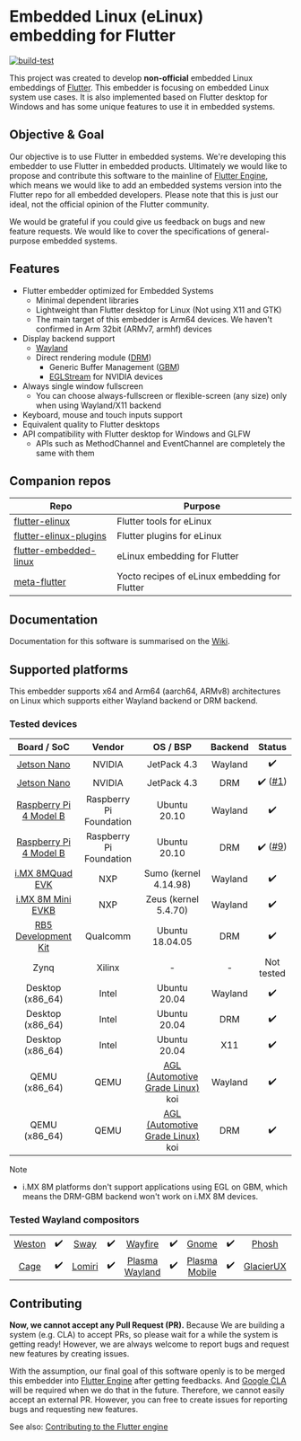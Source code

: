 # Embedded Linux (eLinux) embedding for Flutter
[![build-test](https://github.com/sony/flutter-embedded-linux/actions/workflows/build-test.yml/badge.svg)](https://github.com/sony/flutter-embedded-linux/actions/workflows/build-test.yml)

This project was created to develop **non-official** embedded Linux embeddings of [Flutter](https://flutter.dev/). This embedder is focusing on embedded Linux system use cases. It is also implemented based on Flutter desktop for Windows and has some unique features to use it in embedded systems.

## Objective & Goal
Our objective is to use Flutter in embedded systems. We're developing this embedder to use Flutter in embedded products. Ultimately we would like to propose and contribute this software to the mainline of [Flutter Engine](https://github.com/flutter/engine), which means we would like to add an embedded systems version into the Flutter repo for all embedded developers. Please note that this is just our ideal, not the official opinion of the Flutter community.

We would be grateful if you could give us feedback on bugs and new feature requests. We would like to cover the specifications of general-purpose embedded systems.

## Features
- Flutter embedder optimized for Embedded Systems
  - Minimal dependent libraries
  - Lightweight than Flutter desktop for Linux (Not using X11 and GTK)
  - The main target of this embedder is Arm64 devices. We haven't confirmed in Arm 32bit (ARMv7, armhf) devices
- Display backend support
  - [Wayland](https://wayland.freedesktop.org/)
  - Direct rendering module ([DRM](https://en.wikipedia.org/wiki/Direct_Rendering_Manager))
    - Generic Buffer Management ([GBM](https://en.wikipedia.org/wiki/Mesa_(computer_graphics)))
    - [EGLStream](https://docs.nvidia.com/drive/drive_os_5.1.6.1L/nvvib_docs/index.html#page/DRIVE_OS_Linux_SDK_Development_Guide/Graphics/graphics_eglstream_user_guide.html) for NVIDIA devices
- Always single window fullscreen
  - You can choose always-fullscreen or flexible-screen (any size) only when using Wayland/X11 backend
- Keyboard, mouse and touch inputs support
- Equivalent quality to Flutter desktops
- API compatibility with Flutter desktop for Windows and GLFW
  - APIs such as MethodChannel and EventChannel are completely the same with them

## Companion repos
| Repo | Purpose |
| ------------- | ------------- |
| [flutter-elinux](https://github.com/sony/flutter-elinux) | Flutter tools for eLinux |
| [flutter-elinux-plugins](https://github.com/sony/flutter-elinux-plugins) | Flutter plugins for eLinux |
| [flutter-embedded-linux](https://github.com/sony/flutter-embedded-linux) | eLinux embedding for Flutter |
| [meta-flutter](https://github.com/sony/meta-flutter) | Yocto recipes of eLinux embedding for Flutter |

## Documentation
Documentation for this software is summarised on the [Wiki](https://github.com/sony/flutter-embedded-linux/wiki).

## Supported platforms
This embedder supports x64 and Arm64 (aarch64, ARMv8) architectures on Linux which supports either Wayland backend or DRM backend.

### Tested devices
| Board / SoC | Vendor | OS / BSP | Backend | Status |
| :-------------: | :-------------: | :-------------: | :-------------: | :-------------: |
| [Jetson Nano](https://developer.nvidia.com/embedded/jetson-nano-developer-kit) | NVIDIA | JetPack 4.3 | Wayland | :heavy_check_mark: |
| [Jetson Nano](https://developer.nvidia.com/embedded/jetson-nano-developer-kit) | NVIDIA | JetPack 4.3 | DRM | :heavy_check_mark: ([#1](https://github.com/sony/flutter-embedded-linux/issues/1))|
| [Raspberry Pi 4 Model B](https://www.raspberrypi.org/products/raspberry-pi-4-model-b/) | Raspberry Pi Foundation | Ubuntu 20.10 | Wayland | :heavy_check_mark: |
| [Raspberry Pi 4 Model B](https://www.raspberrypi.org/products/raspberry-pi-4-model-b/) | Raspberry Pi Foundation | Ubuntu 20.10 | DRM | :heavy_check_mark: ([#9](https://github.com/sony/flutter-embedded-linux/issues/9)) |
| [i.MX 8MQuad EVK](https://www.nxp.com/design/development-boards/i-mx-evaluation-and-development-boards/evaluation-kit-for-the-i-mx-8m-applications-processor:MCIMX8M-EVK) | NXP | Sumo (kernel 4.14.98) | Wayland | :heavy_check_mark: |
| [i.MX 8M Mini EVKB](https://www.nxp.com/design/development-boards/i-mx-evaluation-and-development-boards/evaluation-kit-for-the-i-mx-8m-mini-applications-processor:8MMINILPD4-EVK) | NXP | Zeus (kernel 5.4.70) | Wayland | :heavy_check_mark: |
| [RB5 Development Kit](https://developer.qualcomm.com/qualcomm-robotics-rb5-kit) | Qualcomm | Ubuntu 18.04.05 | DRM | :heavy_check_mark: |
| Zynq | Xilinx | - | - | Not tested |
| Desktop (x86_64) | Intel | Ubuntu 20.04 | Wayland | :heavy_check_mark: |
| Desktop (x86_64) | Intel | Ubuntu 20.04 | DRM | :heavy_check_mark: |
| Desktop (x86_64) | Intel | Ubuntu 20.04 | X11 | :heavy_check_mark: |
| QEMU (x86_64) | QEMU | [AGL (Automotive Grade Linux)](https://wiki.automotivelinux.org/) koi | Wayland | :heavy_check_mark: |
| QEMU (x86_64) | QEMU | [AGL (Automotive Grade Linux)](https://wiki.automotivelinux.org/) koi | DRM | :heavy_check_mark: |

Note
 - i.MX 8M platforms don't support applications using EGL on GBM, which means the DRM-GBM backend won't work on i.MX 8M devices.

### Tested Wayland compositors
|||||||||||
| :-: | :-: | :-: | :-: | :-: | :-: | :-: | :-: | :-: | :-: |
[Weston](https://gitlab.freedesktop.org/wayland/weston/-/blob/master/README.md) | :heavy_check_mark: | [Sway](https://swaywm.org/) | :heavy_check_mark: | [Wayfire](https://wayfire.org/) | :heavy_check_mark: | [Gnome](https://www.gnome.org/) | :heavy_check_mark: | [Phosh](https://source.puri.sm/Librem5/phosh) | :heavy_check_mark: |
| [Cage](https://www.hjdskes.nl/projects/cage/) | :heavy_check_mark: | [Lomiri](https://lomiri.com/) | :heavy_check_mark: | [Plasma Wayland](https://community.kde.org/Plasma/Wayland) | :heavy_check_mark: | [Plasma Mobile](https://www.plasma-mobile.org/) | :heavy_check_mark: | [GlacierUX](https://wiki.merproject.org/wiki/Nemo/Glacier) | :heavy_check_mark: |

## Contributing
**Now, we cannot accept any Pull Request (PR).** Because We are building a system (e.g. CLA) to accept PRs, so please wait for a while the system is getting ready! However, we are always welcome to report bugs and request new features by creating issues.

With the assumption, our final goal of this software openly is to be merged this embedder into [Flutter Engine](https://github.com/flutter/engine) after getting feedbacks. And [Google CLA](https://cla.developers.google.com/about/google-corporate) will be required when we do that in the future. Therefore, we cannot easily accept an external PR. However, you can free to create issues for reporting bugs and requesting new features.

See also: [Contributing to the Flutter engine](https://github.com/flutter/engine/blob/master/CONTRIBUTING.md)
